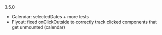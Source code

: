 3.5.0

- Calendar: selectedDates + more tests
- Flyout: fixed onClickOutside to correctly track clicked components that get unmounted (calendar)
